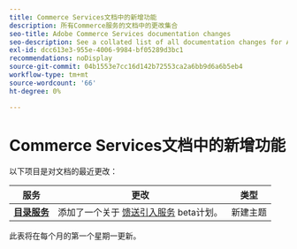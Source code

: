 ```yaml
---
title: Commerce Services文档中的新增功能
description: 所有Commerce服务的文档中的更改集合
seo-title: Adobe Commerce Services documentation changes
seo-description: See a collated list of all documentation changes for Adobe Commerce Services and integration services.
exl-id: dcc613e3-955e-4006-9984-bf05289d3bc1
recommendations: noDisplay
source-git-commit: 04b1553e7cc16d142b72553ca2a6bb9d6a6b5eb4
workflow-type: tm+mt
source-wordcount: '66'
ht-degree: 0%

---
```


# Commerce Services文档中的新增功能

以下项目是对文档的最近更改：

| 服务 | 更改 | 类型 |
| -- | -- | -- |
| [**目录服务**](../catalog-service/overview.md) | 添加了一个关于 [馈送引入服务](https://experienceleague.adobe.com/docs/commerce-merchant-services/catalog-service/feed-ingestion.html) beta计划。 | 新建主题 |


此表将在每个月的第一个星期一更新。
